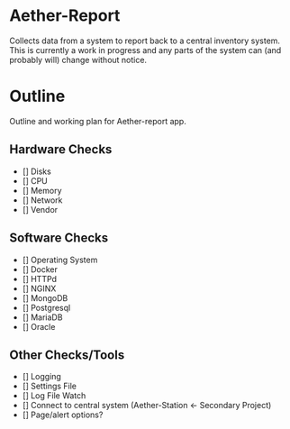 Aether-Report
=============

Collects data from a system to report back to a central inventory system.
This is currently a work in progress and any parts of the system can (and probably will) change without notice.

Outline
=======

Outline and working plan for Aether-report app.

Hardware Checks
---------------
- [] Disks
- [] CPU
- [] Memory
- [] Network
- [] Vendor

Software Checks
---------------
- [] Operating System
- [] Docker
- [] HTTPd
- [] NGINX
- [] MongoDB
- [] Postgresql
- [] MariaDB
- [] Oracle

Other Checks/Tools
------------------
- [] Logging
- [] Settings File
- [] Log File Watch
- [] Connect to central system (Aether-Station <- Secondary Project)
- [] Page/alert options?

